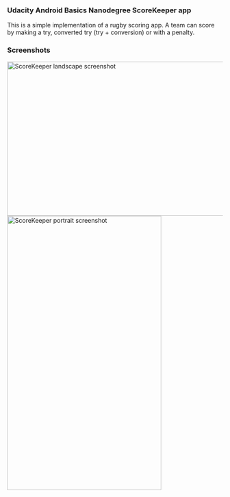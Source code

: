 ### Udacity Android Basics Nanodegree ScoreKeeper app

This is a simple implementation of a rugby scoring app. A team can score by making a try, converted try (try + conversion) or with a penalty.

### Screenshots

<img src="https://s3.eu-west-2.amazonaws.com/images-nn/scorekeeper_land.png" alt="ScoreKeeper landscape screenshot" height="360" width="640" style="margin:auto;">

<img src="https://s3.eu-west-2.amazonaws.com/images-nn/scorekeeper_port.png" alt="ScoreKeeper portrait screenshot" height="640" width="360" style="margin:auto;">
